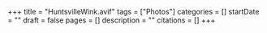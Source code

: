 +++
title = "HuntsvilleWink.avif"
tags = ["Photos"]
categories = []
startDate = ""
draft = false
pages = []
description = ""
citations = []
+++
